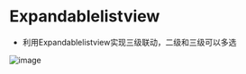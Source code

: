 # Expandablelistview 
* 利用Expandablelistview实现三级联动，二级和三级可以多选<br/>

![image](https://github.com/kangkangding/Expandablelistview/tree/master/app/src/main/assets/QQ截图20180126193550.png)




